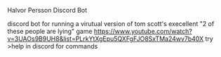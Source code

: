 Halvor Persson Discord Bot

discord bot for running a virutual version of tom scott's execellent "2 of these people are lying" game
https://www.youtube.com/watch?v=3UAOs9B9UH8&list=PLrkYtXgEpu5QXFgFJO8SxTMa24wv7b40X
try >help in discord for commands
